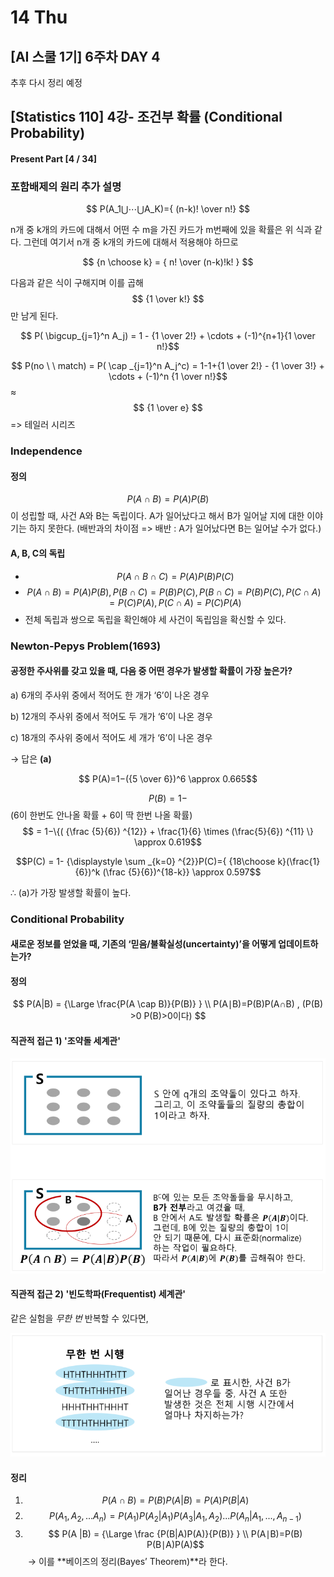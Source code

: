 # 14 Thu

## \[AI 스쿨 1기\] 6주차 DAY 4

추후 다시 정리 예정

## \[Statistics 110\] 4강- 조건부 확률 \(Conditional Probability\)

#### Present Part \[4 / 34\]

### 포함배제의 원리 추가 설명

$$ P(A_1​⋃⋯⋃A_K​)={ (n-k)! \over n!} $$

n개 중 k개의 카드에 대해서 어떤 수 m을 가진 카드가 m번째에 있을 확률은 위 식과 같다. 그런데 여기서 n개 중 k개의 카드에 대해서 적용해야 하므로​​

$$ {n \choose k} = { n! \over (n-k)!k! } $$ 

다음과 같은 식이 구해지며 이를 곱해  $$ {1 \over k!} $$만 남게 된다. 

$$ P( \bigcup_{j=1}^n A_j) = 1 - {1 \over 2!} + \cdots + (-1)^{n+1}{1 \over n!}$$

$$ P(no \  \ match) = P( \cap _{j=1}^n A_j^c) = 1-1+{1 \over 2!} - {1 \over 3!} + \cdots + (-1)^n {1 \over n!}$$  ≈ ​ ​$$ {1 \over e} $$ =&gt; 테일러 시리즈 



### Independence

#### 정의

$$ P(A∩B) = P(A)P(B)$$이 성립할 때, 사건 A와 B는 독립이다. A가 일어났다고 해서 B가 일어날 지에 대한 이야기는 하지 못한다. \(배반과의 차이점 =&gt;  배반 : A가 일어났다면 B는 일어날 수가 없다.\)

#### A, B, C의 독립

* $$P(A∩B∩C)= P(A)P(B)P(C)$$
* $$P(A∩B)=P(A)P(B), P(B \cap C) = P(B)P(C),P(B∩C)=P(B)P(C), P(C \cap A) = P(C)P(A),P(C∩A)=P(C)P(A)$$
* 전체 독립과 쌍으로 독립을 확인해야 세 사건이 독립임을 확신할 수 있다.



### Newton-Pepys Problem\(1693\)

#### 공정한 주사위를 갖고 있을 때, 다음 중 어떤 경우가 발생할 확률이 가장 높은가?

a\) 6개의 주사위 중에서 적어도 한 개가 ‘6’이 나온 경우

b\) 12개의 주사위 중에서 적어도 두 개가 ‘6’이 나온 경우

c\) 18개의 주사위 중에서 적어도 세 개가 ‘6’이 나온 경우

→ 답은 **\(a\)**

$$ P(A)=1−({5 \over 6})^6​​ \approx 0.665$$

$$ P(B) = 1 -$$\(6이 한번도 안나올 확률 + 6이 딱 한번 나올 확률\) $$ = 1−\{( {\frac {5}{6}) ^{12}} + \frac{1}{6} \times (\frac{5}{6}) ^{11} \}  \approx 0.619$$

$$P(C) = 1- {\displaystyle \sum _{k=0} ^{2}}P(C)=​​{ {18\choose k}(\frac{1}{6})^k (\frac {5}{6})^{18-k}} \approx 0.597$$

  ∴  \(a\)가 가장 발생할 확률이 높다.



### **Conditional Probability**

#### 새로운 정보를 얻었을 때, 기존의 ‘믿음/불확실성\(uncertainty\)’을 어떻게 업데이트하는가?

#### 

#### 정의

$$ P(A|B) = {\Large \frac{P(A \cap B)}{P(B)} } \\ P(A∣B)=​P(B)​​P(A∩B)​​ , (P(B) >0 P(B)>0이다) $$



#### 직관적 접근 1\) '조약돌 세계관'

![](../../.gitbook/assets/image%20%28113%29.png)



#### 직관적 접근 2\) '빈도학파\(Frequentist\) 세계관'

같은 실험을 _무한 번_  반복할 수 있다면, 

![](../../.gitbook/assets/image%20%28112%29.png)



#### 정리

1.  $$ P(A \cap B) = P(B)P(A|B) = P(A)P(B|A)$$
2.  $$ P(A_1, A_2, ... A_n) = P(A_1)P(A_2|A_1)P(A_3|A_1,A_2) ... P(A_n| A_1,..., A_{n-1})$$
3.  $$ P(A |B) = {\Large \frac {P(B|A)P(A)}{P(B)} } \\ P(A∣B)=​P(B)​​P(B∣A)P(A)$$​​  → 이를 **베이즈의 정리\(Bayes’ Theorem\)**라 한다. 







